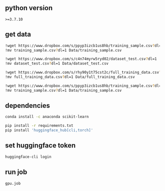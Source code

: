 ## python version
`>=3.7.10`

## get data
```bash
!wget https://www.dropbox.com/s/ppyp3izcb1us8hb/training_sample.csv?dl=1
!mv training_sample.csv?dl=1 Data/training_sample.csv

!wget https://www.dropbox.com/s/c4n74myrw5ryd02/dataset_test.csv?dl=1
!mv dataset_test.csv?dl=1 Data/dataset_test.csv

!wget https://www.dropbox.com/s/rhy90y1t75cst2c/full_training_data.csv?dl=1
!mv full_training_data.csv?dl=1 Data/full_training_data.csv

!wget https://www.dropbox.com/s/ppyp3izcb1us8hb/training_sample.csv?dl=1
!mv training_sample.csv?dl=1 Data/training_sample.csv
```

## dependencies
```bash
conda install -c anaconda scikit-learn

pip install -r requirements.txt
pip install 'huggingface_hub[cli,torch]'
```

## set huggingface token
```bash
huggingface-cli login
```

## run job
```
gpu.job
```
